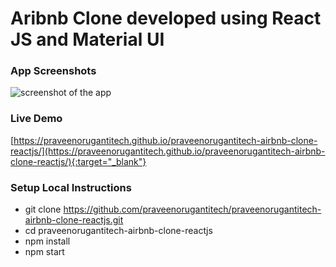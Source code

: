 # Aribnb Clone developed using React JS and Material UI


### App Screenshots

![screenshot of the app](https://raw.githubusercontent.com/praveenorugantitech/praveenorugantitech-airbnb-clone-reactjs/master/src/images/screenshot.PNG)

### Live Demo

[https://praveenorugantitech.github.io/praveenorugantitech-airbnb-clone-reactjs/](https://praveenorugantitech.github.io/praveenorugantitech-airbnb-clone-reactjs/){:target="_blank"}

### Setup Local Instructions

- git clone https://github.com/praveenorugantitech/praveenorugantitech-airbnb-clone-reactjs.git
- cd praveenorugantitech-airbnb-clone-reactjs
- npm install
- npm start
